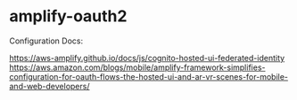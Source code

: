 # amplify-oauth2

Configuration Docs:

https://aws-amplify.github.io/docs/js/cognito-hosted-ui-federated-identity
https://aws.amazon.com/blogs/mobile/amplify-framework-simplifies-configuration-for-oauth-flows-the-hosted-ui-and-ar-vr-scenes-for-mobile-and-web-developers/
